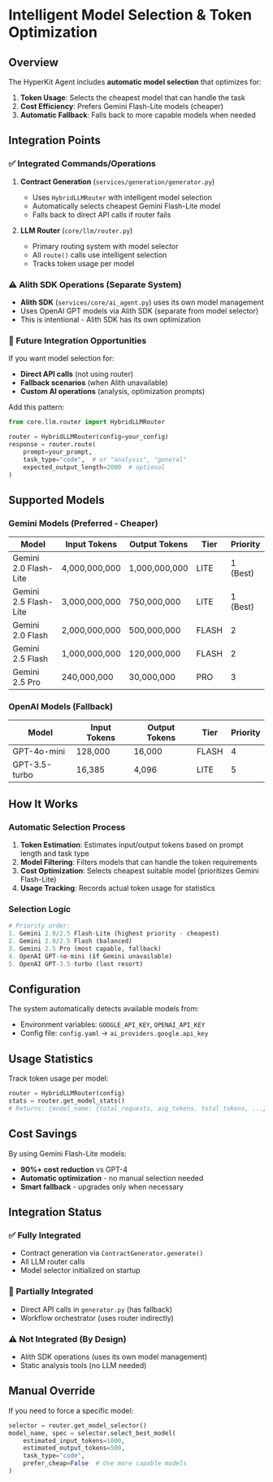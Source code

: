 # Intelligent Model Selection & Token Optimization

## Overview

The HyperKit Agent includes **automatic model selection** that optimizes for:
1. **Token Usage**: Selects the cheapest model that can handle the task
2. **Cost Efficiency**: Prefers Gemini Flash-Lite models (cheaper)
3. **Automatic Fallback**: Falls back to more capable models when needed

## Integration Points

### ✅ Integrated Commands/Operations

1. **Contract Generation** (`services/generation/generator.py`)
   - Uses `HybridLLMRouter` with intelligent model selection
   - Automatically selects cheapest Gemini Flash-Lite model
   - Falls back to direct API calls if router fails

2. **LLM Router** (`core/llm/router.py`)
   - Primary routing system with model selector
   - All `route()` calls use intelligent selection
   - Tracks token usage per model

### ⚠️ Alith SDK Operations (Separate System)

- **Alith SDK** (`services/core/ai_agent.py`) uses its own model management
- Uses OpenAI GPT models via Alith SDK (separate from model selector)
- This is intentional - Alith SDK has its own optimization

### 📝 Future Integration Opportunities

If you want model selection for:
- **Direct API calls** (not using router)
- **Fallback scenarios** (when Alith unavailable)
- **Custom AI operations** (analysis, optimization prompts)

Add this pattern:
```python
from core.llm.router import HybridLLMRouter

router = HybridLLMRouter(config=your_config)
response = router.route(
    prompt=your_prompt,
    task_type="code",  # or "analysis", "general"
    expected_output_length=2000  # optional
)
```

## Supported Models

### Gemini Models (Preferred - Cheaper)

| Model                  | Input Tokens   | Output Tokens  | Tier  | Priority |
|------------------------|----------------|----------------|-------|----------|
| Gemini 2.0 Flash-Lite  | 4,000,000,000  | 1,000,000,000  | LITE  | 1 (Best) |
| Gemini 2.5 Flash-Lite  | 3,000,000,000  | 750,000,000    | LITE  | 1 (Best) |
| Gemini 2.0 Flash       | 2,000,000,000  | 500,000,000    | FLASH | 2        |
| Gemini 2.5 Flash       | 1,000,000,000  | 120,000,000    | FLASH | 2        |
| Gemini 2.5 Pro         | 240,000,000    | 30,000,000     | PRO   | 3        |

### OpenAI Models (Fallback)

| Model          | Input Tokens | Output Tokens | Tier  | Priority |
|----------------|--------------|---------------|-------|----------|
| GPT-4o-mini    | 128,000      | 16,000        | FLASH | 4        |
| GPT-3.5-turbo  | 16,385       | 4,096         | LITE  | 5        |

## How It Works

### Automatic Selection Process

1. **Token Estimation**: Estimates input/output tokens based on prompt length and task type
2. **Model Filtering**: Filters models that can handle the token requirements
3. **Cost Optimization**: Selects cheapest suitable model (prioritizes Gemini Flash-Lite)
4. **Usage Tracking**: Records actual token usage for statistics

### Selection Logic

```python
# Priority order:
1. Gemini 2.0/2.5 Flash-Lite (highest priority - cheapest)
2. Gemini 2.0/2.5 Flash (balanced)
3. Gemini 2.5 Pro (most capable, fallback)
4. OpenAI GPT-4o-mini (if Gemini unavailable)
5. OpenAI GPT-3.5-turbo (last resort)
```

## Configuration

The system automatically detects available models from:
- Environment variables: `GOOGLE_API_KEY`, `OPENAI_API_KEY`
- Config file: `config.yaml` → `ai_providers.google.api_key`

## Usage Statistics

Track token usage per model:
```python
router = HybridLLMRouter(config)
stats = router.get_model_stats()
# Returns: {model_name: {total_requests, avg_tokens, total_tokens, ...}}
```

## Cost Savings

By using Gemini Flash-Lite models:
- **90%+ cost reduction** vs GPT-4
- **Automatic optimization** - no manual selection needed
- **Smart fallback** - upgrades only when necessary

## Integration Status

### ✅ Fully Integrated

- Contract generation via `ContractGenerator.generate()`
- All LLM router calls
- Model selector initialized on startup

### 🔄 Partially Integrated

- Direct API calls in `generator.py` (has fallback)
- Workflow orchestrator (uses router indirectly)

### ⚠️ Not Integrated (By Design)

- Alith SDK operations (uses its own model management)
- Static analysis tools (no LLM needed)

## Manual Override

If you need to force a specific model:
```python
selector = router.get_model_selector()
model_name, spec = selector.select_best_model(
    estimated_input_tokens=1000,
    estimated_output_tokens=500,
    task_type="code",
    prefer_cheap=False  # Use more capable models
)
```
